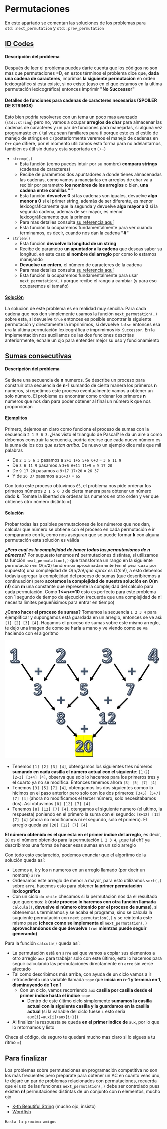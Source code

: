 # Permutaciones
En este apartado se comentan las soluciones de los problemas para `std::next_permutation` y `std::prev_permutation`

## [ID Codes](https://onlinejudge.org/index.php?option=com_onlinejudge&Itemid=8&category=625&page=show_problem&problem=82)
#### Descripción del problema
Después de leer el problema puedes darte cuenta que los códigos no son mas que permutaciones =D, en estos términos el problema dice que, **dada una cadena de caracteres**, imprimas **la siguiente permutación** en orden lexicográfico si esta existe, si no existe (caso en el que estamos en la ultima permutación lexicográfica) entonces imprimir **"No Successor"**

#### Detalles de funciones para cadenas de caracteres necesarias (SPOILER DE STRINGS)
Esto bien podría resolverse con un tema un poco mas avanzado (`std::string`) pero no, vamos a ocupar **arreglos de char** para almacenar las cadenas de caracteres y un par de funciones para manejarlas, si alguna vez programaste en `C` tal vez sean familiares para ti porque este es el estilo de manejo de strings en `C` (posteriormente veremos el manejo de cadenas en `C++` que difiere, por el momento utilizamos esta forma para no adelantarnos, también es útil sin duda y esta soportada en `C++`)
+ `strcmp(,)`
	+ Esta función (como puedes intuir por su nombre) **compara strings** (cadenas de caracteres)
	+ Recibe de parametros dos apuntadores a donde tienes almacenadas las cadenas, como vamos a manejarlas en arreglos de char va a recibir por parametro **los nombres de los arreglos** o bien, **una cadena entre comillas " "**
	+ Esta función **devuelve 0** si las cadenas son iguales, devuelve **algo menor a 0** si el primer string, además de ser diferente, es menor lexicográficamente que la segunda y devuelve **algo mayor a 0** si la segunda cadena, ademas de ser mayor, es menor lexicográficamente que la primera
	+ Para mas detalles consulta [su referencia aquí](http://www.cplusplus.com/reference/cstring/strcmp/?kw=strcmp)
	+ Esta función la ocuparemos fundamentalmente para ver cuando terminamos, es decir, cuando nos dan la cadena **"#"**
+ `strlen()`
	+ Esta función **devuelve la longitud de un string**
	+ Recibe de parametro **un apuntador a la cadena** que deseas saber su longitud, en este caso **el nombre del arreglo** por como lo estamos manejando
	+ **Devuelve un entero**, el número de caracteres de la cadena
	+ Para mas detalles consulta [su referencia aquí](http://www.cplusplus.com/reference/cstring/strlen/?kw=strlen)
	+ Esta función la ocuparemos fundamentalmente para usar `next_permutation(,)` porque recibe el rango a cambiar (y para eso ocuparemos el tamaño)

#### [Solución](https://github.com/CPCESFM/Material-Apoyo-Tutoriales/blob/master/permutaciones/ID_Codes.cpp)
La solución de este problema es en realidad muy sencilla. Para cada cadena que nos den simplemente usamos la función `next_permutation(,)` sobre esta, si devuelve `true` entonces es posible encontrar la siguiente permutación y directamente la imprimimos, si devuelve `false` entonces esa era la última permutación lexicográfica e imprimimos `No Successor`. En la implementación nos auxiliamos de las dos funciones descritas anteriormente, echale un ojo para entender mejor su uso y funcionamiento

## [Sumas consecutivas](https://omegaup.com/arena/problem/sumasconsecutivas#problems)
#### Descripción del problema
Se tiene una secuencia de **n** numeros. Se describe un proceso para construir otra secuencia de **n-1** sumando de cierta manera los primeros **n** numeros, si repetimos este proceso eventualmente vamos a obtener un solo número. El problema es encontrar como ordenar los primeros **n** numeros que nos dan para poder obtener al final un número **k** que nos proporcionan

#### Ejemplitos
Primero, dejemos en claro como funciona el proceso de sumas con la secuencia `2 1 5 6 3`. ¿Has visto el triangulo de Pascal? le da un aire a como debemos construir la secuencia, podría decirse que cada nuevo número es la suma de los dos _que estan arriba_. De nuevo un ejemplo dice más que mil palabras

+ De `2 1 5 6 3` pasamos a `2+1 1+5 5+6 6+3` = `3 6 11 9`
+ De `3 6 11 9` pasamos a `3+6 6+11 11+9` = `9 17 20`
+ De `9 17 20` pasamos a `9+17 17+20` = `26 37`
+ Y de `26 37` pasamos a `26+37` = `65`

Con todo este proceso obtuvimos `65`, el problema nos pide ordenar los primeros números `2 1 5 6 3` de cierta manera para obtener un número dado **k**. Tomate la libertad de ordenar los numeros en otro orden y ver que obtienes otro número distinto =)

#### [Solución](https://github.com/CPCESFM/Material-Apoyo-Tutoriales/blob/master/permutaciones/Sumas_consecutivas.cpp)
Probar todas las posibles permutaciones de los números que nos dan, calcular que número se obtiene con el proceso en cada permutación e ir comparando con **k**, como nos aseguran que se puede formar **k** con alguna permutación esta solución es válida

**_¿Pero cual es la complejidad de hacer todas las permutaciones de n números?_** Por supuesto tenemos **n!** permutaciones distintas, si utilizamos la función `next_permutation(,)` que transforma un rango en la siguiente permutación en O(n/2) tendremos aproximadamente (en el peor caso por supuesto) una complejidad de O(n/2*n!)que aprox es O(n*n!), a esto debemos todavia agregar la complejidad del proceso de sumas (que describiremos a continuación) pero **acotemos la complejidad de nuestra solución en O(m n!)** con **m** una constante que represente la complejidad del calculo para cada permutación. Como **1<=n<=10** esto es perfecto para este problema con 1 segundo de tiempo de ejecución (recuerda que una complejidad de n! necesita limites pequeñisimos para entrar en tiempo)

**¿Como hacer el proceso de sumas?** Tomemos la secuencia `1 2 3 4` para ejemplificar y supongamos está guardada en un arreglo, entonces se ve así: `[1] [2] [3] [4]`. Hagamos el proceso de sumas sobre este mismo arreglo, te dejo una imagen de como se haría a mano y ve viendo como se va haciendo con el algoritmo

![](https://github.com/CPCESFM/Material-Apoyo-Tutoriales/blob/master/commun/sumas.jpg)

+ Tenemos `[1] [2] [3] [4]`, obtengamos los siguientes tres números **sumando en cada casilla el número actual con el siguiente**: `[1+2] [2+3] [3+4] [4]`, observa que solo lo hacemos para los primeros tres y el cuarto ya no se modifica. Entonces tenemos ahora `[3] [5] [7] [4]`
+ Tenemos `[3] [5] [7] [4]`, obtengamos los dos siguientes comoo lo hicimos en el paso anterior pero solo con los dos primeros: `[3+5] [5+7] [7] [4]` (ahora no modificamos el tercer número, solo necesitabamos dos). Así obtuvimos `[8] [12] [7] [4]`
+ Tenemos `[8] [12] [7] [4]`, otengamos el siguiente numero (el ultimo, la respuesta) poniendo en el primero la suma con el segundo: `[8+12] [12] [7] [4]` (ahora no modificamos ni el segundo, solo el primero). El arreglo queda así `[20] [12] [7] [4]`

**El número obtenido es el que esta en el primer indice del arreglo**, es decir, `20` es el número obtenido para la permutación `1 2 3 4`, ¿que tal eh? ya describimos una forma de hacer esas sumas en un solo arreglo

Con todo esto esclarecido, podemos enunciar que el algoritmo de la solución queda así:

+ Leemos `n`, `k` y los n numeros en un arreglo llamado (por decir un nombre) `arre`
+ Ordenamos este arreglo de menor a mayor, para esto utilizamos `sort(,)` sobre `arre`, hacemos esto para obtener **la primer permutación lexicográfica**
+ Con un ciclo `do while` checamos si la permutación nos da el resultado que queremos: `k` **(este proceso lo haremos con otra función llamada** `calcula()`**, devuelve el número obtenido por el proceso de sumas)**, si obtenemos `k` terminamos y se acaba el programa, sino se calcula la suguiente permutación con `next_permutation(,)` y se reintenta este mismo paso **(checa como se implementa el** `next_permutation(,)` **aprovechandonos de que devuelve** `true` **mientras puede seguir generando)**

Para la función `calcula()` queda así:

+ La permutación está en `arre` así que vamos a copiar sus elementos a otro arreglo `aux` para trabajar solo con este último, esto lo hacemos para seguir calculando las permutaciones directamente en `arre` sin verse afectado
+ Tal como describimos más arriba, con ayuda de un ciclo vamos a ir retrocediento una variable llamada `tope` que **inicia en n-1 y termina en 1, disminuyendo de 1 en 1**
	+ Con un ciclo, vamos recorriendo `aux` **casilla por casilla desde el primer indice hasta el indice** `tope`
		+ Dentro de este último ciclo simplemente **sumamos la casilla actual con la siguiente casilla y la guardamos en la casilla actual** (si la variable del ciclo fuese `i` esto sería `aux[i]=aux[i]+aux[i+1]`)
+ Al finalizar la respuesta se queda **en el primer indice de** `aux`, por lo que lo retornamos y listo

Checa el código, de seguro te quedará mucho mas claro si lo sigues a tu ritmo =)

## Para finalizar
Los problemas sobre permutaciones en programación competitiva no son los más frecuentes pero preparate para obtener un AC en cuanto veas uno, te dejaré un par de problemas relacionados con permutaciones, recuerda que el uso de las funciones `next_permutation(,)` debe ser controlado pues existen **n!** permutaciones distintas de un conjunto con **n** elementos, mucho ojo

+ [K-th Beautiful String](https://codeforces.com/contest/1328/problem/B) (mucho ojo, insisto)
+ [Wordfish](https://onlinejudge.org/index.php?option=com_onlinejudge&Itemid=8&category=625&page=show_problem&problem=3650)

`Hasta la proxima amigos`
